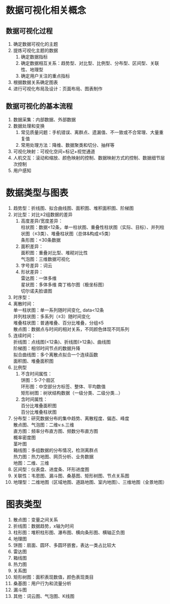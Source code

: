 # 数据可视化相关概念
## 数据可视化过程
1. 确定数据可视化的主题  
2. 提炼可视化主题的数据  
    1. 确定数据指标  
    2. 确定数据相互关系：趋势型、对比型、比例型、分布型、区间型、关联性、地理型
    3. 确定用户关注的重点指标  
3. 根据数据关系确定图表  
4. 进行可视化布局及设计：页面布局、图表制作  

## 数据可视化的基本流程
1. 数据采集：内部数据、外部数据
2. 数据处理和变换
    1. 常见质量问题：手机错误、离群点、遗漏值、不一致或不合常理、大量重复值
    2. 常用处理方法：降维、数据聚类和切分、抽样等
3. 可视化映射：可视化空间+标记+视觉通道
4. 人机交互：滚动和缩放、颜色映射的控制、数据映射方式的控制、数据细节层次控制
5. 用户感知

# 数据类型与图表
1. 趋势型：折线图、拟合曲线图、面积图、堆积面积图、阶梯图  
2. 对比型：对比≥2组数据的差异
    1. 高度差异/宽度差异：  
    柱状图：数据<12条，单一柱状图、重叠性柱状图（实际、目标）、并列柱状图（≤3类）、堆叠柱状图（总体&构成≤5类）  
    条形图：<30条数据  
    2. 面积差异：  
    面积图：重叠对比型、堆砌对比性  
    气泡图：三维数据可视化  
    3. 字号差异：词云  
    4. 形状差异：  
    雷达图：一体多维  
    星状图：多体多维 
    南丁格尔图（极坐标图）  
    切尔诺夫脸谱图  
3. 时序型：
  1. 离散时间：  
  单一柱状图：单一系列随时间变化, data<12条  
  并列柱状图：多系列（≤3）随时间变化  
  堆叠柱状图：普通堆叠、百分比堆叠，分组≤5  
  散点图：数据点与时间的相对关系，不同颜色体现不同系列  
  2. 连续时间：  
  折线图：点线图(<12条)、折线图(>12条)、曲线图  
  阶梯图：相邻时间节点的数据升降  
  拟合曲线图：多个离散点拟合一个连续函数  
  面积图、堆叠面积图  
4. 比例型  
    1. 不含时间属性：  
    饼图：5-7个扇区  
    环形图：中空部分方标签、整体、平均数值  
    矩形树图：树状结构数据（一级分类、二级分类...）  
    2. 含时间属性：  
    百分比堆叠面积图  
    百分比堆叠柱状图  
5. 分布型：研究数据分布的集中趋势、离散程度、偏态、峰度  
散点图、气泡图：二维v.s.三维  
直方图：频率分布直方图、频数分布直方图  
概率密度图  
茎叶图  
箱线图：多组数据的分布情况，检测离群点  
热力图：热力地图、网页分析、业务数据  
地图：二维、三维  
6. 区间型：仪表盘、进度条、环形进度图  
7. 关联性：韦恩图、漏斗图、桑基图、矩形树图、节点关系图  
8. 地理型：二维地图（区域地图、道路地图、室内地图）、三维地图（全景地图）  

# 图表类型
1. 散点图：变量之间关系  
2. 折线图：数据趋势，x轴为时间  
3. 柱形图：堆积柱形图、瀑布图、横向条形图、横轴正负图  
4. 地理图  
5. 饼图：扇面、圆环、多圆环嵌套，表达一类占比较大  
6. 雷达图  
7. 箱线图  
8. 热力图  
9. 关系图  
10. 矩形树图：面积表现数值，颜色表现类目  
11. 桑基图：用户行为和流量分析  
12. 漏斗图  
13. 其他：词云图、气泡图、K线图  
